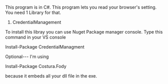 This program is in C#.
This program lets you read your browser's setting.
You need 1 Library for that.
1) CredentialManagement

To install this libray you can use Nuget Package manager console.
Type this command in your VS console



Install-Package CredentialManagment

Optional---
I'm using 


Install-Package Costura.Fody


because it embeds all your dll file in the exe.
